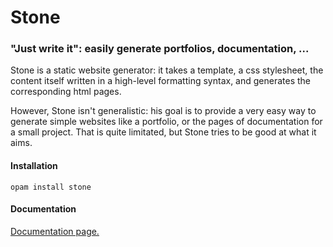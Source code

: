Stone
=====

### "Just write it": easily generate portfolios, documentation, ...

Stone is a static website generator: it takes a template, a css
stylesheet, the content itself written in a high-level formatting
syntax, and generates the corresponding html pages.

However, Stone isn't generalistic: his goal is to provide a very easy
way to generate simple websites like a portfolio, or the pages of
documentation for a small project. That is quite limitated, but Stone
tries to be good at what it aims.

#### Installation

    opam install stone

#### Documentation

[Documentation page.](http://dev.isomorphis.me/stone/)
